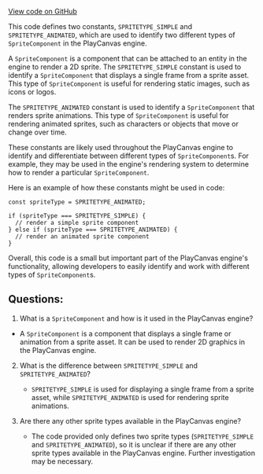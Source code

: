 [View code on GitHub](https://github.com/playcanvas/engine/src/framework/components/sprite/constants.js)

This code defines two constants, `SPRITETYPE_SIMPLE` and `SPRITETYPE_ANIMATED`, which are used to identify two different types of `SpriteComponent` in the PlayCanvas engine. 

A `SpriteComponent` is a component that can be attached to an entity in the engine to render a 2D sprite. The `SPRITETYPE_SIMPLE` constant is used to identify a `SpriteComponent` that displays a single frame from a sprite asset. This type of `SpriteComponent` is useful for rendering static images, such as icons or logos. 

The `SPRITETYPE_ANIMATED` constant is used to identify a `SpriteComponent` that renders sprite animations. This type of `SpriteComponent` is useful for rendering animated sprites, such as characters or objects that move or change over time. 

These constants are likely used throughout the PlayCanvas engine to identify and differentiate between different types of `SpriteComponent`s. For example, they may be used in the engine's rendering system to determine how to render a particular `SpriteComponent`. 

Here is an example of how these constants might be used in code:

```
const spriteType = SPRITETYPE_ANIMATED;

if (spriteType === SPRITETYPE_SIMPLE) {
  // render a simple sprite component
} else if (spriteType === SPRITETYPE_ANIMATED) {
  // render an animated sprite component
}
```

Overall, this code is a small but important part of the PlayCanvas engine's functionality, allowing developers to easily identify and work with different types of `SpriteComponent`s.
## Questions: 
 1. What is a `SpriteComponent` and how is it used in the PlayCanvas engine?
   - A `SpriteComponent` is a component that displays a single frame or animation from a sprite asset. It can be used to render 2D graphics in the PlayCanvas engine.

2. What is the difference between `SPRITETYPE_SIMPLE` and `SPRITETYPE_ANIMATED`?
   - `SPRITETYPE_SIMPLE` is used for displaying a single frame from a sprite asset, while `SPRITETYPE_ANIMATED` is used for rendering sprite animations.

3. Are there any other sprite types available in the PlayCanvas engine?
   - The code provided only defines two sprite types (`SPRITETYPE_SIMPLE` and `SPRITETYPE_ANIMATED`), so it is unclear if there are any other sprite types available in the PlayCanvas engine. Further investigation may be necessary.